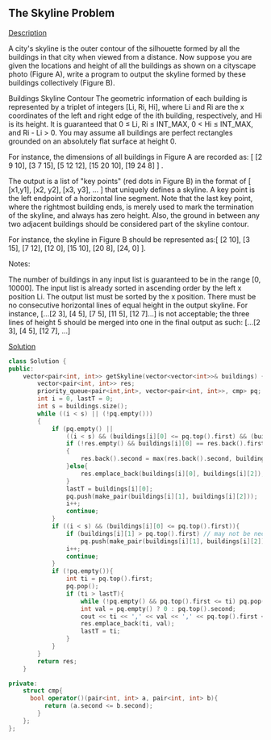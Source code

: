 ## The Skyline Problem

[Description](https://leetcode.com/problems/the-skyline-problem/description/)

A city's skyline is the outer contour of the silhouette formed by all the buildings in that city when viewed from a distance. Now suppose you are given the locations and height of all the buildings as shown on a cityscape photo (Figure A), write a program to output the skyline formed by these buildings collectively (Figure B).

Buildings  Skyline Contour
The geometric information of each building is represented by a triplet of integers [Li, Ri, Hi], where Li and Ri are the x coordinates of the left and right edge of the ith building, respectively, and Hi is its height. It is guaranteed that 0 ≤ Li, Ri ≤ INT_MAX, 0 < Hi ≤ INT_MAX, and Ri - Li > 0. You may assume all buildings are perfect rectangles grounded on an absolutely flat surface at height 0.

For instance, the dimensions of all buildings in Figure A are recorded as: [ [2 9 10], [3 7 15], [5 12 12], [15 20 10], [19 24 8] ] .

The output is a list of "key points" (red dots in Figure B) in the format of [ [x1,y1], [x2, y2], [x3, y3], ... ] that uniquely defines a skyline. A key point is the left endpoint of a horizontal line segment. Note that the last key point, where the rightmost building ends, is merely used to mark the termination of the skyline, and always has zero height. Also, the ground in between any two adjacent buildings should be considered part of the skyline contour.

For instance, the skyline in Figure B should be represented as:[ [2 10], [3 15], [7 12], [12 0], [15 10], [20 8], [24, 0] ].

Notes:

The number of buildings in any input list is guaranteed to be in the range [0, 10000].
The input list is already sorted in ascending order by the left x position Li.
The output list must be sorted by the x position.
There must be no consecutive horizontal lines of equal height in the output skyline. For instance, [...[2 3], [4 5], [7 5], [11 5], [12 7]...] is not acceptable; the three lines of height 5 should be merged into one in the final output as such: [...[2 3], [4 5], [12 7], ...]

[Solution]()

```c++
class Solution {
public:
    vector<pair<int, int>> getSkyline(vector<vector<int>>& buildings) {
        vector<pair<int, int>> res;
        priority_queue<pair<int,int>, vector<pair<int, int>>, cmp> pq;
        int i = 0, lastT = 0;
        int s = buildings.size();
        while ((i < s) || (!pq.empty()))
        {
            if (pq.empty() ||
                ((i < s) && (buildings[i][0] <= pq.top().first) && (buildings[i][2] > pq.top().second))){
                if (!res.empty() && buildings[i][0] == res.back().first) 
                {
                    res.back().second = max(res.back().second, buildings[i][2]);
                }else{
                    res.emplace_back(buildings[i][0], buildings[i][2]);
                }
                lastT = buildings[i][0];
                pq.push(make_pair(buildings[i][1], buildings[i][2]));
                i++;
                continue;
            }
            if ((i < s) && (buildings[i][0] <= pq.top().first)){
                if (buildings[i][1] > pq.top().first) // may not be necessary
                    pq.push(make_pair(buildings[i][1], buildings[i][2]));
                i++;
                continue;                
            }
            if (!pq.empty()){
                int ti = pq.top().first;
                pq.pop();
                if (ti > lastT){
                    while (!pq.empty() && pq.top().first <= ti) pq.pop();
                    int val = pq.empty() ? 0 : pq.top().second;
                    cout << ti << ',' << val << ',' << pq.top().first << endl;
                    res.emplace_back(ti, val);
                    lastT = ti;
                }
            }
        }
        return res;
    }

private:
    struct cmp{
      bool operator()(pair<int, int> a, pair<int, int> b){
          return (a.second <= b.second);
        }
    };
};
```
